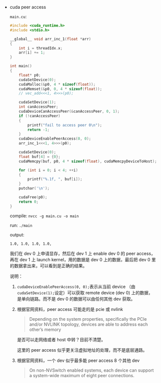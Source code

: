 * cuda peer access

    `main.cu`:

    ```cpp
    #include <cuda_runtime.h>
    #include <stdio.h>

    __global__ void arr_inc_1(float *arr)
    {
        int i = threadIdx.x;
        arr[i] += 1;
    }

    int main()
    {    
        float* p0;
        cudaSetDevice(0);
        cudaMalloc(&p0, 4 * sizeof(float));
        cudaMemset(&p0, 0, 4 * sizeof(float));
        // vec_add<<<1, 4>>>(p0);

        cudaSetDevice(1);
        int canAccessPeer;
        cudaDeviceCanAccessPeer(&canAccessPeer, 0, 1);
        if (!canAccessPeer)
        {
            printf("fail to access peer 0\n");
            return -1;
        }
        cudaDeviceEnablePeerAccess(0, 0);
        arr_inc_1<<<1, 4>>>(p0);

        cudaSetDevice(0);
        float buf[4] = {0};
        cudaMemcpy(buf, p0, 4 * sizeof(float), cudaMemcpyDeviceToHost);

        for (int i = 0; i < 4; ++i)
        {
            printf("%.1f, ", buf[i]);
        }
        putchar('\n');

        cudaFree(p0);
        return 0;
    }
    ```

    compile: `nvcc -g main.cu -o main`

    run: `./main`

    output:

    ```
    1.0, 1.0, 1.0, 1.0,
    ```

    我们在 dev 0 上申请显存，然后在 dev 1 上 enable dev 0 的 peer access，再在 dev 1 上 launch kernel，用的数据是 dev 0 上的数据，最后把 dev 0 里的数据拿出来，可以看到是正确的结果。

    说明：

    1. `cudaDeviceEnablePeerAccess(0, 0);`表示从当前 device （由`cudaSetDevice(1);`设定）可以获取 remote device (dev 0) 上的数据，是单向链路。而不是 dev 0 的数据可以由任何其他 dev 获取。

    2. 根据官网资料，peer access 可能走的是 pcie 或 nvlink

        > Depending on the system properties, specifically the PCIe and/or NVLINK topology, devices are able to address each other’s memory

        是否可以走网络或者 host 中转？目前不清楚。

        这里的 peer access 似乎更关注虚拟地址的处理，而不是底层通路。

    3. 根据官网资料，一个 dev 似乎最多能 peer access 8 个其他 dev

        > On non-NVSwitch enabled systems, each device can support a system-wide maximum of eight peer connections.